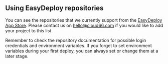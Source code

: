

## Using EasyDeploy repositories

You can see the repositories that we currently support from the [EasyDeploy App Store](https://app.cloud66.com/easydeploys). Please contact us on [hello@cloud66.com](mailto:hello@cloud66.com) if you would like to add your project to this list.

Remember to check the repository documentation for possible login credentials and environment variables. If you forget to set environment
variables during your first deploy, you can always set or change them at a later stage.
